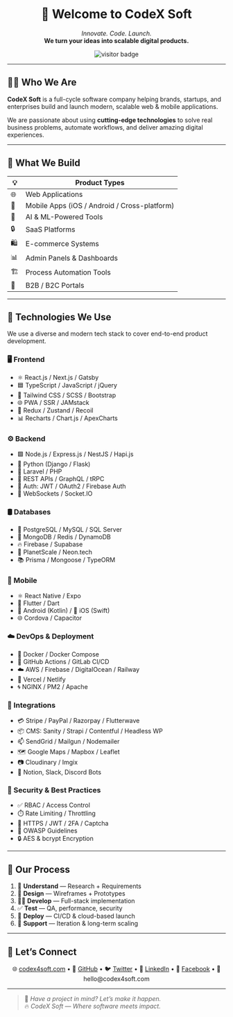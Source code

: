 <h1 align="center">👋 Welcome to CodeX Soft</h1>

<p align="center">
  <em>Innovate. Code. Launch.</em><br/>
  <strong>We turn your ideas into scalable digital products.</strong>
</p>

<p align="center">
  <img src="https://visitor-badge.glitch.me/badge?page_id=codex4soft.codex4soft" alt="visitor badge"/>
</p>

---

## 🧑‍💻 Who We Are

**CodeX Soft** is a full-cycle software company helping brands, startups, and enterprises build and launch modern, scalable web & mobile applications.

We are passionate about using **cutting-edge technologies** to solve real business problems, automate workflows, and deliver amazing digital experiences.

---

## 💼 What We Build

| 💡 | **Product Types** |
|----|-------------------|
| 🌐 | Web Applications |
| 📱 | Mobile Apps (iOS / Android / Cross-platform) |
| 🤖 | AI & ML-Powered Tools |
| 🔒 | SaaS Platforms |
| 🛍️ | E-commerce Systems |
| 📊 | Admin Panels & Dashboards |
| 🏗️ | Process Automation Tools |
| 🧾 | B2B / B2C Portals |

---

## 🔧 Technologies We Use

We use a diverse and modern tech stack to cover end-to-end product development.

### 🖥 Frontend
- ⚛️ React.js / Next.js / Gatsby
- 🟦 TypeScript / JavaScript / jQuery
- 🎨 Tailwind CSS / SCSS / Bootstrap
- 🌐 PWA / SSR / JAMstack
- 🔄 Redux / Zustand / Recoil
- 📊 Recharts / Chart.js / ApexCharts

### ⚙️ Backend
- 🟩 Node.js / Express.js / NestJS / Hapi.js
- 🐍 Python (Django / Flask)
- 🐘 Laravel / PHP
- 🔌 REST APIs / GraphQL / tRPC
- 🔐 Auth: JWT / OAuth2 / Firebase Auth
- 📡 WebSockets / Socket.IO

### 🛢 Databases
- 🐘 PostgreSQL / MySQL / SQL Server
- 🍃 MongoDB / Redis / DynamoDB
- 🔥 Firebase / Supabase
- 🌌 PlanetScale / Neon.tech
- 📚 Prisma / Mongoose / TypeORM

### 📱 Mobile
- ⚛️ React Native / Expo
- 💙 Flutter / Dart
- 🤖 Android (Kotlin) / 🍎 iOS (Swift)
- 🌐 Cordova / Capacitor

### ☁️ DevOps & Deployment
- 🐳 Docker / Docker Compose
- 🔁 GitHub Actions / GitLab CI/CD
- ☁️ AWS / Firebase / DigitalOcean / Railway
- 🚀 Vercel / Netlify
- 🌀 NGINX / PM2 / Apache

### 🧩 Integrations
- 💳 Stripe / PayPal / Razorpay / Flutterwave
- 📦 CMS: Sanity / Strapi / Contentful / Headless WP
- 📫 SendGrid / Mailgun / Nodemailer
- 🗺️ Google Maps / Mapbox / Leaflet
- 📷 Cloudinary / Imgix
- 🤖 Notion, Slack, Discord Bots

### 🔐 Security & Best Practices
- ✅ RBAC / Access Control
- ⏱️ Rate Limiting / Throttling
- 🔐 HTTPS / JWT / 2FA / Captcha
- 📜 OWASP Guidelines
- 🔒 AES & bcrypt Encryption

---

## 🧩 Our Process

1. 🧠 **Understand** — Research + Requirements
2. 🎨 **Design** — Wireframes + Prototypes
3. 🧑‍💻 **Develop** — Full-stack implementation
4. ✅ **Test** — QA, performance, security
5. 🚀 **Deploy** — CI/CD & cloud-based launch
6. 🔄 **Support** — Iteration & long-term scaling

---

## 🔗 Let’s Connect

<p align="center">
  🌐 <a href="https://codex4soft.com">codex4soft.com</a> • 
  🐙 <a href="https://github.com/codex4soft">GitHub</a> • 
  🐦 <a href="https://twitter.com/codex4soft">Twitter</a> • 
  👔 <a href="https://www.linkedin.com/company/codex4soft">LinkedIn</a> • 
  📘 <a href="https://facebook.com/codex4soft">Facebook</a> • 
  📧 hello@codex4soft.com
</p>

---

> 💬 *Have a project in mind? Let’s make it happen.*  
> 🔥 *CodeX Soft — Where software meets impact.*
